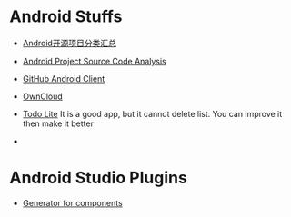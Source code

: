 # Android Stuffs

- [Android开源项目分类汇总](https://github.com/Trinea/android-open-project)
- [Android Project Source Code Analysis](https://github.com/android-cn/android-open-project-analysis)
- [GitHub Android Client](https://github.com/forkhubs/android)
- [OwnCloud](https://github.com/owncloud/android)

- [Todo Lite](https://github.com/couchbaselabs/ToDoLite-Android)
  It is a good app, but it cannot delete list. You can improve it then make it better
-
# Android Studio Plugins
 - [Generator for components](https://github.com/avast/android-butterknife-zelezny)
